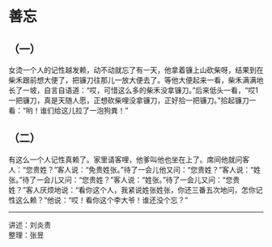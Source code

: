 # 善忘

## （一）

女烫一个人的记性越发赖，动不动就忘了有一天，他拿着镰上山砍柴呀，结果到在柴禾跟前想大便了，把镰刀往那儿一放大便去了。等他大便起来一看，柴禾满满地长了一坡，自言自语道：“哎，可惜这么多的柴禾没拿镰刀。”后来低头一看，“哎1一把镰刀，真是天随人愿，正想砍柴哩没拿镰刀，正好拾一把镰刀。”拾起镰刀一看：“哟！谁们给这儿拉了一泡狗粪！”

## （二）

有这么一个人记性真赖了。家里请客哩，他爹叫他也坐在上了。席间他就问客人：“您贵姓？”客人说：“免贵姓张。”待了一会儿他又问：“您贵姓？”客人说：“姓张。”待了一会儿又问：“您贵姓？”客人说：“姓张。”待了一会儿又问：“您贵姓？”客人厌烦地说：“看你这个人，我紧说姓张姓张，你还三番五次地问，怎你记性这么赖？”他说：“哎！看你这个李大爷！谁还没个忘？”

---

讲述：刘炎贵  
整理：张昱
